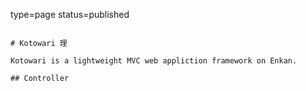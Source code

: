 type=page
status=published
~~~~~~

# Kotowari 理

Kotowari is a lightweight MVC web appliction framework on Enkan.

## Controller